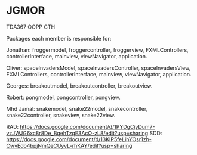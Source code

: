 # JGMOR
TDA367 OOPP CTH

Packages each member is responsible for:

Jonathan: froggermodel, froggercontroller, froggerview, FXMLControllers, controllerInterface, mainview, viewNavigator, application.

Oliver: spaceInvadersModel, spaceInvadersController, spaceInvadersView, FXMLControllers, controllerInterface, mainview, viewNavigator, application.

Georges: breakoutmodel, breakoutcontroller, breakoutview.

Robert: pongmodel, pongcontroller, pongview.

Mhd Jamal: snakemodel, snake22model, snakecontroller, snake22controller, snakeview, snake22view.


RAD: https://docs.google.com/document/d/1PYDgCiyDum7-vzJWJG6xc8r8De_BqehTzqE3AcO-zL8/edit?usp=sharing
SDD: https://docs.google.com/document/d/13KIP5feLihYOsr1zh-CwvEdo4bpjNmQeCUyvL-rhKAY/edit?usp=sharing

